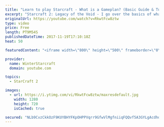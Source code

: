 ```yaml
---
title: "Learn to play Starcraft - What is a Gameplan? (Basic Guide & Tutorial)"
excerpt: "Starcraft 2: Legacy of the Void - I go over the basics of what a gameplan in starcraft 2 is and how to put one together.  Note this is not a guide on WHAT gameplan you should be using as each race!"
originalUrl: https://youtube.com/watch?v=RkwtFcw8ztw
type: video
price: Free
length: PT9M54S
publishedDateTime: 2017-11-19T17:10:18Z
heat: 50

featuredContent: "<iframe width=\"800\" height=\"500\" frameborder=\"0\" src=\"https://www.youtube.com/embed/RkwtFcw8ztw\" allow=\"accelerometer; autoplay; encrypted-media; gyroscope; picture-in-picture\" allowfullscreen></iframe>"

provider:
  name: WinterStarcraft
  domain: youtube.com

topics:
  - StarCraft 2

images:
  - url: https://i.ytimg.com/vi/RkwtFcw8ztw/maxresdefault.jpg
    width: 1280
    height: 720
    isCached: true

secured: "NLb9CvzCkkOzF9KUYBHYFKpOHPPVqrr9GfwVlMgfniiqFQQvf5A3GYLgAcdhdRsW6BlKVYLitPEJYavOQ4jzAXr+pP8Z4Zvgq9JS85ykAvk9w7XL7UfXrcdsjUyR1il/PwIOrP85Tlb3WRmxaZy1is9skWWlJm7tlqDXZ09Jgw3TotLzTgpfn8lb15Tn7Xo/WARsTLT2wqvJn0UR1HxJzNABqEb6HFqotHhrzuDaHq42pzRLQniRZrkaUae6QCevrLV0msPJBp+DsLbcuqrl+KFd/+u8ks3GzgXCKionOytMFhEQBCZmSdSLsSKMoZpSQTVFMSK6/BIve3CTiarnVv0VepL8yjy8V0ryb5pO2q7CKi8x5C10r80TH01epCARoi+FMFhTYPW4K1frNXia0mATF18luTQ7CGYX4rPslTQ=;RiECxA6/EtE9n12ewROI2w=="
---
```


